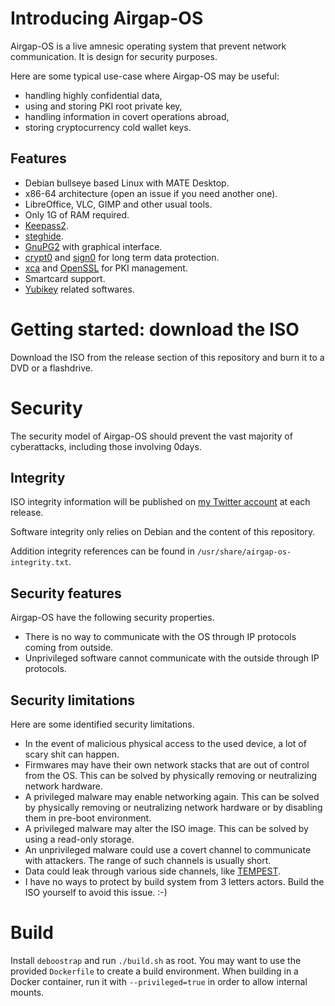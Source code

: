 # Introducing Airgap-OS

Airgap-OS is a live amnesic operating system that prevent network communication.
It is design for security purposes.

Here are some typical use-case where Airgap-OS may be useful:

* handling highly confidential data,
* using and storing PKI root private key,
* handling information in covert operations abroad,
* storing cryptocurrency cold wallet keys.

## Features

* Debian bullseye based Linux with MATE Desktop.
* x86-64 architecture (open an issue if you need another one).
* LibreOffice, VLC, GIMP and other usual tools.
* Only 1G of RAM required.
* [Keepass2](https://keepass.info/).
* [steghide](http://steghide.sourceforge.net/).
* [GnuPG2](https://gnupg.org/) with graphical interface.
* [crypt0](https://github.com/piotrcki/crypt0) and [sign0](https://github.com/piotrcki/sign0) for long term data protection.
* [xca](https://hohnstaedt.de/xca/) and [OpenSSL](https://www.openssl.org) for PKI management.
* Smartcard support.
* [Yubikey](https://www.yubico.com/) related softwares. 

# Getting started: download the ISO

Download the ISO from the release section of this repository and burn it to a DVD or a flashdrive.

# Security

The security model of Airgap-OS should prevent the vast majority of cyberattacks, including those involving 0days.

## Integrity

ISO integrity information will be published on [my Twitter account](https://twitter.com/piotrcki) at each release.

Software integrity only relies on Debian and the content of this repository.

Addition integrity references can be found in `/usr/share/airgap-os-integrity.txt`.

## Security features

Airgap-OS have the following security properties.

* There is no way to communicate with the OS through IP protocols coming from outside.
* Unprivileged software cannot communicate with the outside through IP protocols.

## Security limitations

Here are some identified security limitations.

* In the event of malicious physical access to the used device, a lot of scary shit can happen. 
* Firmwares may have their own network stacks that are out of control from the OS. This can be solved by physically removing or neutralizing network hardware.
* A privileged malware may enable networking again. This can be solved by physically removing or neutralizing network hardware or by disabling them in pre-boot environment.
* A privileged malware may alter the ISO image. This can be solved by using a read-only storage.
* An unprivileged malware could use a covert channel to communicate with attackers. The range of such channels is usually short.
* Data could leak through various side channels, like [TEMPEST](https://www.youtube.com/watch?v=BpNP9b3aIfY).
* I have no ways to protect by build system from 3 letters actors. Build the ISO yourself to avoid this issue. :-)

# Build

Install `deboostrap` and run `./build.sh` as root.
You may want to use the provided `Dockerfile` to create a build environment.
When building in a Docker container, run it with `--privileged=true` in order to allow internal mounts.